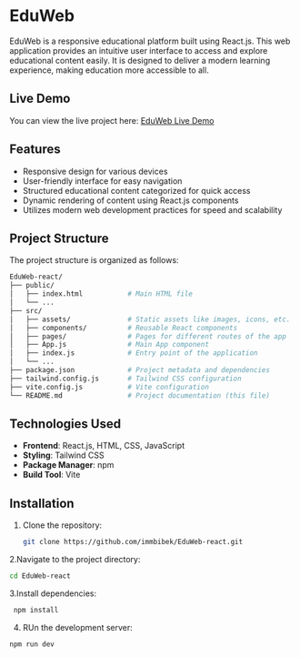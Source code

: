 # EduWeb

EduWeb is a responsive educational platform built using React.js. This web application provides an intuitive user interface to access and explore educational content easily. It is designed to deliver a modern learning experience, making education more accessible to all.

## Live Demo

You can view the live project here: [EduWeb Live Demo](https://vercel.com/immbibeks-projects/edu-web-react/9313L6TdwXEbcxGTRwTcJUDr82m2)

## Features

- Responsive design for various devices
- User-friendly interface for easy navigation
- Structured educational content categorized for quick access
- Dynamic rendering of content using React.js components
- Utilizes modern web development practices for speed and scalability

## Project Structure

The project structure is organized as follows:

```bash
EduWeb-react/
├── public/
│   ├── index.html           # Main HTML file
│   └── ...
├── src/
│   ├── assets/              # Static assets like images, icons, etc.
│   ├── components/          # Reusable React components
│   ├── pages/               # Pages for different routes of the app
│   ├── App.js               # Main App component
│   ├── index.js             # Entry point of the application
│   └── ...
├── package.json             # Project metadata and dependencies
├── tailwind.config.js       # Tailwind CSS configuration
├── vite.config.js           # Vite configuration
└── README.md                # Project documentation (this file)

```

## Technologies Used

- **Frontend**: React.js, HTML, CSS, JavaScript
- **Styling**: Tailwind CSS
- **Package Manager**: npm
- **Build Tool**: Vite


## Installation

1. Clone the repository:
   ```bash
   git clone https://github.com/immbibek/EduWeb-react.git
   ```

2.Navigate to the project directory:
```bash
cd EduWeb-react
```
3.Install dependencies:
```bash
 npm install
```

4. RUn the development server:
```bash
npm run dev

```

